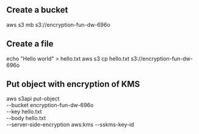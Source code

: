 ## Create a bucket

aws s3 mb s3://encryption-fun-dw-696o

## Create a file

echo "Hello world" > hello.txt
aws s3 cp hello.txt s3://encryption-fun-dw-696o 

## Put object with encryption of KMS

aws s3api put-object \
--bucket encryption-fun-dw-696o \
--key hello.txt \
--body hello.txt \
--server-side-encryption aws:kms
--sskms-key-id 